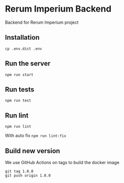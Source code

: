 # Rerum Imperium Backend

Backend for Rerum Imperium project

## Installation

`cp .env.dist .env`

## Run the server

`npm run start`

## Run tests

`npm run test`

## Run lint

`npm run lint`

With auto fix
`npm run lint:fix`

## Build new version

We use GitHub Actions on tags to build the docker image

```shell
git tag 1.0.0
git push origin 1.0.0
```
